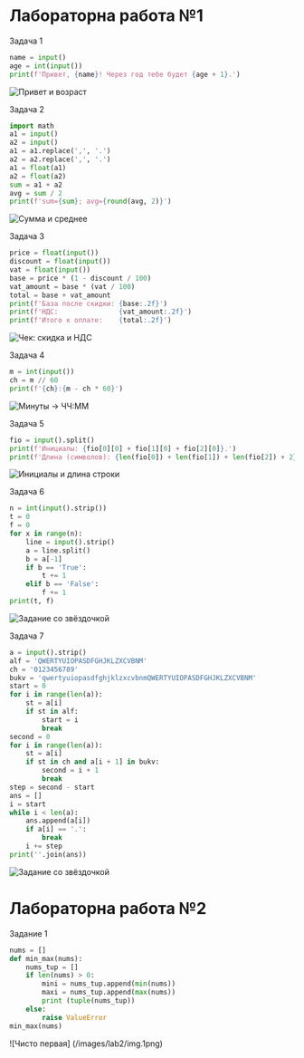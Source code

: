 # Лабораторна работа №1

Задача 1
```py
name = input()
age = int(input())
print(f'Привет, {name}! Через год тебе будет {age + 1}.')
```
![Привет и возраст](./images/lab1/img_1.png)

Задача 2
```py
import math
a1 = input()
a2 = input()
a1 = a1.replace(',', '.')
a2 = a2.replace(',', '.')
a1 = float(a1)
a2 = float(a2)
sum = a1 + a2
avg = sum / 2
print(f'sum={sum}; avg={round(avg, 2)}')
```
![Сумма и среднее](/images/lab1/img_2.png)

Задача 3
```py
price = float(input())
discount = float(input())
vat = float(input())
base = price * (1 - discount / 100)
vat_amount = base * (vat / 100)
total = base + vat_amount
print(f'База после скидки: {base:.2f}')
print(f'НДС:               {vat_amount:.2f}')
print(f'Итого к оплате:    {total:.2f}')
```
![Чек: скидка и НДС](/images/lab1/img_3.png)

Задача 4
```py
m = int(input())
ch = m // 60
print(f'{ch}:{m - ch * 60}')
```
![Минуты -> ЧЧ:ММ](/images/lab1/img_4.png)

Задача 5
```py
fio = input().split()
print(f'Инициалы: {fio[0][0] + fio[1][0] + fio[2][0]}.')
print(f'Длина (символов): {len(fio[0]) + len(fio[1]) + len(fio[2]) + 2}')
```
![Инициалы и длина строки](/images/lab1/img_5.png)

Задача 6
```py
n = int(input().strip())
t = 0
f = 0
for x in range(n):
    line = input().strip()
    a = line.split()
    b = a[-1]
    if b == 'True':
        t += 1
    elif b == 'False':
        f += 1
print(t, f)
```
![Задание со звёздочкой](/images/lab1/img_6.png)

Задача 7
```py
a = input().strip()
alf = 'QWERTYUIOPASDFGHJKLZXCVBNM'
ch = '0123456789'
bukv = 'qwertyuiopasdfghjklzxcvbnmQWERTYUIOPASDFGHJKLZXCVBNM'
start = 0
for i in range(len(a)):
    st = a[i]
    if st in alf:
        start = i
        break
second = 0
for i in range(len(a)):
    st = a[i]
    if st in ch and a[i + 1] in bukv:
        second = i + 1
        break
step = second - start
ans = []
i = start
while i < len(a):
    ans.append(a[i])
    if a[i] == '.':
        break
    i += step
print(''.join(ans))
```
![Задание со звёздочкой](/images/lab1/img_7.png)


# Лабораторна работа №2

Задание 1 
```py
nums = []
def min_max(nums):
    nums_tup = []
    if len(nums) > 0:
        mini = nums_tup.append(min(nums))
        maxi = nums_tup.append(max(nums))
        print (tuple(nums_tup))
    else:
        raise ValueError
min_max(nums)
```
![Чисто первая] (/images/lab2/img.1png)